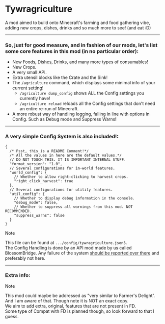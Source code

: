 # Tywragriculture
A mod aimed to build onto Minecraft's farming and food gathering vibe, adding new crops, dishes, drinks and so much more to see! (and eat :D)

---
### So, just for good measure, and in fashion of our mods, let's list some core features in this mod (in no particular order):
- New Foods, Dishes, Drinks, and many more types of consumables!
- New Crops.
- A very small API.
- Extra utensil blocks like the Crate and the Sink!
- The `/agriculture` command, which displays some minimal info of your current setting!
  - `/agriculture dump_config` shows ALL the Config settings you currently have!
  - `/agriculture reload` reloads all the Config settings that don't need an entire re-run of Minecraft.
- A more robust way of handling logging, falling in line with options in Config. Such as Debug mode and Suppress Warns!
---
### A very simple Config System is also included!:
```json5
{ 
  /* Psst, this is a README Comment!*/
  /* All the values in here are the default values.*/
  // DO NOT TOUCH THIS. IT IS IMPORTANT INTERNAL STUFF.
  "format_version": "1.0",
  // Several configurations for in-world features.
  "world_config": {
    // Whether to allow right-clicking to harvest crops.
    "right_click_harvest": true
  },
  // Several configurations for utility features.
  "util_config": {
    // Whether to display debug information in the console.
    "debug_mode": false,
    // Whether to suppress all warnings from this mod. NOT RECOMMENDED.
    "suppress_warns": false
  }
}
```
> [!NOTE]
> This file can be found at `.../config/tywragriculture.json5`.  
> The Config Handling is done by an API mod made by us called BlossomBridge. 
> Any failure of the system [should be reported over there](https://github.com/Tywrap-Studios/BlossomBridge/issues) and preferably not here.
---
### Extra info:
> [!NOTE]
> This mod could maybe be addressed as "very similar to Farmer's Delight". And I am aware of that. Though note it is NOT an exact copy.  
> We aim to add extra, original, features that are not present in FD.  
> Some type of Compat with FD is planned though, so look forward to that I guess.